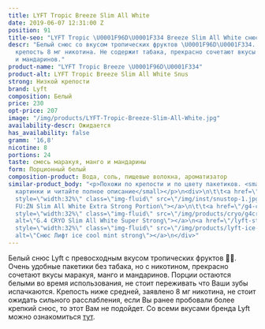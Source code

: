```yaml
---
title: LYFT Tropic Breeze Slim All White
date: 2019-06-07 12:31:00 Z
position: 91
title-seo: "LYFT Tropic \U0001F96D\U0001F334 Breeze Slim All White снюс"
descr: "Белый снюс со вкусом тропических фруктов \U0001F96D\U0001F334. 24 порции,
  крепость 8 мг никотина. Не содержит табака, прекрасно сочетают вкусы маракуя, манго
  и мандаринов."
product-name: "LYFT Tropic Breeze \U0001F96D\U0001F334"
product-alt: LYFT Tropic Breeze Slim All White Snus
strong: Низкой крепости
brand: Lyft
composition: Белый
price: 230
opt-price: 207
image: "/img/products/LYFT-Tropic-Breeze-Slim-All-White.jpg"
availability-descr: Ожидается
has_availability: false
gramm: '16,8'
nicotine: 8
portions: 24
taste: смесь маракуя, манго и мандарины
form: Порционный белый
composition-product: Вода, соль, пищевые волокна, ароматизатор
similar-product_body: "<p>Похожи по крепости и по цвету пакетиков. <small>Жмите на
  картинки и читайте полное описание</small></p>\n<div>\n\t\t<a href=\"/general-g4-slim-apple-white\"><img
  style=\"width:32%\" class=\"img-fluid\" src=\"/img/inst/snustop-1.jpg\" alt=\"G.4
  FU:ZN Slim All White Extra Strong Portion\"></a>\n\t\t<a href=\"/g4-cryo-slim-all-white-super-strong\"><img
  style=\"width:32%\" class=\"img-fluid\" src=\"/img/products/cryo/g4cryo-snus.jpg\"
  alt=\"G.4 CRYO Slim All White Super Strong\"></a>\n<a href=\"/lyft-strong-ice-cool-mint-slim-all-white\"><img
  style=\"width:32%\" class=\"img-fluid\" src=\"/img/products/lyft-ice-cool-mint/lyft-ice-cool-mint.JPG\"
  alt=\"Снюс Лифт ice cool mint strong\"></a>\n</div>"
---
```


Белый снюс Lyft с превосходным вкусом тропических фруктов 🥭🌴.
Очень удобные пакетики без табака, но с никотином, прекрасно сочетают вкусы маракуя, манго и мандаринов.
Порции остаются белыми во время использования, не стоит переживать что Ваши зубы испачкаются.
Крепость ниже средней, заявлено 8 мг никотина, не стоит ожидать сильного расслабления, если Вы ранее пробовали более крепкий снюс, то этот Вам не подойдет.
Со всеми вкусами бренда Lyft можно ознакомиться [тут](/lyft).
